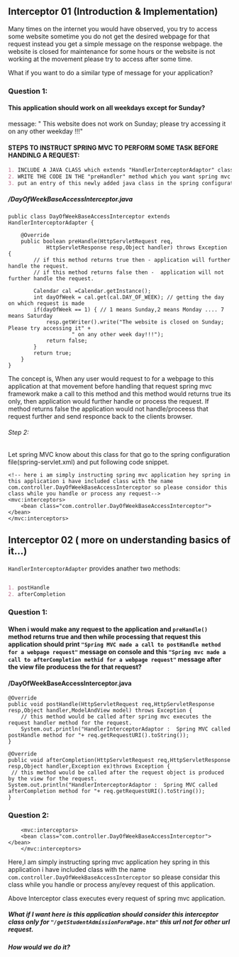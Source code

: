 ## Interceptor 01 (Introduction & Implementation)
Many times on the internet you would have observed, you try to access some website sometime you do not get the desired webpage for that request instead you get a simple message on the response webpage. the website is closed for maintenance for some hours or the website is not working at the movement please try to access after some time.

What if you want to do a similar type of message for your application?

### Question 1: 
#### This application should work on all weekdays except for Sunday?

message: " This website does not work on Sunday; please try accessing it on any other weekday !!!"


#### STEPS TO INSTRUCT SPRING MVC TO PERFORM SOME TASK BEFORE HANDINLG A REQUEST:
```markdown
1. INCLUDE A JAVA CLASS which extends "HandlerInterceptorAdaptor" class and override one of ots methods with the name  "preHandle".
2. WRITE THE CODE IN THE "preHandler" method which you want spring mvc to execute before handling the request.
3. put an entry of this newly added java class in the spring configuration file.
```

#####  /DayOfWeekBaseAccessInterceptor.java

```
public class DayOfWeekBaseAccessInterceptor extends HandlerInterceptorAdapter {
	
	@Override
	public boolean preHandle(HttpServletRequest req,
			HttpServletResponse resp,Object handler) throws Exception {
		// if this method returns true then - application will further handle the request.
		// if this method returns false then -  application will not further handle the request.
		
		Calendar cal =Calendar.getInstance();
		int dayOfWeek = cal.get(cal.DAY_OF_WEEK); // getting the day on which request is made
		if(dayOfWeek == 1) { // 1 means Sunday,2 means Monday .... 7 means Saturday
			resp.getWriter().write("The website is closed on Sunday; Please try accessing it" +
					" on any other week day!!!");
			return false;
		}
		return true;
	}
}

```

The concept is, When any user would request to for a webpage to this application at that movement before handling that request spring mvc framework make a call to this method and this method would returns true its only, then application would further handle or process the request.
If method returns false the application would not handle/proceess that request further and send responce back to the clients browser.

###### Step 2:

Let spring MVC know about this class for that go to the spring configuration file(spring-servlet.xml) and put following code snippet.

```
<!-- here i am simply instructing spring mvc application hey spring in this application i have included class with the name com.controller.DayOfWeekBaseAccessInterceptor so please considor this class while you handle or process any request-->
<mvc:interceptors>
	<bean class="com.controller.DayOfWeekBaseAccessInterceptor"></bean>
</mvc:interceptors>
```

## Interceptor 02 ( more on understanding basics of it...)

`HandlerInterceptorAdapter` provides anather two methods:
```markdown

1. postHandle
2. afterCompletion

```

### Question 1: 
#### When i would make any request to the application and `preHandle()` method returns true and then while processing that request this application should print `"Spring MVC made a call to postHandle method for a webpage request"` message on console and this `"Spring mvc made a call to afterCompletion methid for a webpage request"` message after the view file producess the for that request?

#### /DayOfWeekBaseAccessInterceptor.java
```
@Override
public void postHandle(HttpServletRequest req,HttpServletResponse resp,Object handler,ModelAndView model) throws Exception {
	// this method would be called after spring mvc executes the request handler method for the request.
	System.out.println("HandlerInterceptorAdaptor :  Spring MVC called postHandle method for "+ req.getRequestURI().toString());
}
	
@Override
public void afterCompletion(HttpServletRequest req,HttpServletResponse resp,Object handler,Exception ex)throws Exception {
 // this method would be called after the request object is produced by the view for the request.
System.out.println("HandlerInterceptorAdaptor :  Spring MVC called afterCompletion method for "+ req.getRequestURI().toString());
}
```

### Question 2: 

```
	<mvc:interceptors>
	<bean class="com.controller.DayOfWeekBaseAccessInterceptor"></bean>
	</mvc:interceptors>
```
 Here,I am simply instructing spring mvc application hey spring in this application i have included class with the name `com.controller.DayOfWeekBaseAccessInterceptor` so please considar this class while you handle or process any/evey request of this application.
 
 Above Interceptor class executes every request of spring mvc application.
 
 ##### What if I want here is this application should consider this interceptor class only for   `"/getStudentAdmissionFormPage.htm"` this url not for other url request.
##### How would we do it?
